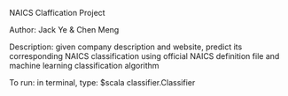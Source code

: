 NAICS Claffication Project

Author: Jack Ye & Chen Meng

Description: given company description and website, predict its corresponding NAICS classification using official NAICS definition file and machine learning classification algorithm

To run: in terminal, type: $scala classifier.Classifier